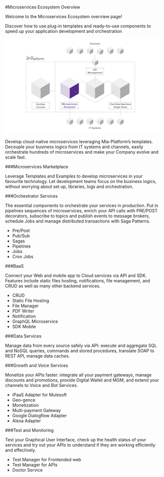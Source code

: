 #Microservices Ecosystem Overview


Welcome to the Microservices Ecosystem overview page!

Discover how to use plug-in templates and ready-to-use components to speed up your application development and orchestration


![image alt text](img/microservices_ecosystem.png)

Develop cloud-native microservices leveraging Mia-Platform’s templates. Decouple your business logics from IT systems and channels, easily orchestrate hundreds of microservices and make
your Company evolve and scale fast.


###Microservices Marketplace

Leverage Templates and Examples to develop microservices in your favourite technology. Let development teams focus on the business logics, without worrying about set up, libraries, logs and orchestration.


###Orchestrator Services

The essential components to orchestrate your services in production. Put in pipelines sequences of microservices, enrich your API
calls with PRE/POST decorators, subscribe to topics and publish events to message brokers, schedule Jobs and manage distributed transactions with Saga Patterns.

* Pre/Post
* Pub/Sub
* Sagas
* Pipelines
* Jobs
* Cron Jobs


###BaaS

Connect your Web and mobile app to Cloud services via API and SDK.
Features include static files hosting, notifications, file management, and CRUD as well as many other backend services.

* CRUD
* Static File Hosting 
* File Manager 
* PDF Writer
* Notification
* GraphQL Microservice
* SDK Mobile


###Data Services 

Manage data from every source safely via API: execute and aggregate SQL
and NoSQL queries, commands and stored procedures, translate SOAP to REST API, manage data caches.

###Growth and Voice Services

Monetize your APIs faster: integrate all your payment gateways, manage discounts and promotions, provide Digital Wallet and MGM, and extend your channels to Voice and Bot Services.

* iPaaS Adapter for Mulesoft
* Geo-gence
* Monetization
* Multi-payment Gateway
* Google Dialogflow Adapter
* Alexa Adapter


###Test and Monitoring 

Test your Graphical User Interface, check up the health status of your services and try out your APIs to understand if they are working efficiently and effectively.

* Test Manager for Frontended web
* Test Manager for APIs
* Doctor Service


